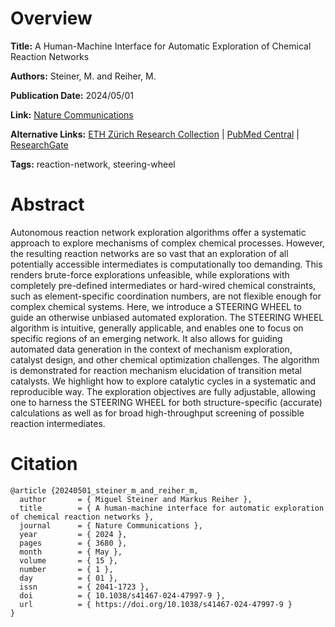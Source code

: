 # Overview
**Title:**
A Human-Machine Interface for Automatic Exploration of Chemical Reaction Networks

**Authors:**
Steiner, M. and Reiher, M.

**Publication Date:**
2024/05/01

**Link:**
[Nature Communications](https://www.nature.com/articles/s41467-024-47997-9)

**Alternative Links:**
[ETH Zürich Research Collection](https://www.research-collection.ethz.ch/entities/publication/6721c372-66c4-40d4-bd28-3b5baaf9cc04) |
[PubMed Central](https://pmc.ncbi.nlm.nih.gov/articles/PMC11063077) |
[ResearchGate](https://www.researchgate.net/publication/380265298_A_human-machine_interface_for_automatic_exploration_of_chemical_reaction_networks)

**Tags:**
reaction-network, steering-wheel


# Abstract
Autonomous reaction network exploration algorithms offer a systematic approach to explore mechanisms of complex chemical processes.
However, the resulting reaction networks are so vast that an exploration of all potentially accessible intermediates is computationally too demanding.
This renders brute-force explorations unfeasible, while explorations with completely pre-defined intermediates or hard-wired chemical constraints, such as element-specific coordination numbers, are not flexible enough for complex chemical systems.
Here, we introduce a STEERING WHEEL to guide an otherwise unbiased automated exploration.
The STEERING WHEEL algorithm is intuitive, generally applicable, and enables one to focus on specific regions of an emerging network.
It also allows for guiding automated data generation in the context of mechanism exploration, catalyst design, and other chemical optimization challenges.
The algorithm is demonstrated for reaction mechanism elucidation of transition metal catalysts.
We highlight how to explore catalytic cycles in a systematic and reproducible way.
The exploration objectives are fully adjustable, allowing one to harness the STEERING WHEEL for both structure-specific (accurate) calculations as well as for broad high-throughput screening of possible reaction intermediates.


# Citation
```
@article {20240501_steiner_m_and_reiher_m,
  author       = { Miguel Steiner and Markus Reiher },
  title        = { A human-machine interface for automatic exploration of chemical reaction networks },
  journal      = { Nature Communications },
  year         = { 2024 },
  pages        = { 3680 },
  month        = { May },
  volume       = { 15 },
  number       = { 1 },
  day          = { 01 },
  issn         = { 2041-1723 },
  doi          = { 10.1038/s41467-024-47997-9 },
  url          = { https://doi.org/10.1038/s41467-024-47997-9 }
}
```
